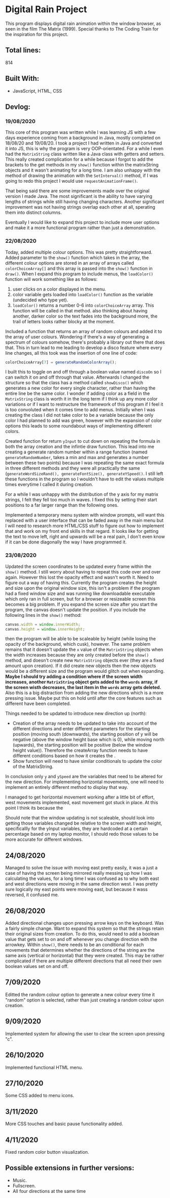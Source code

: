# Digital Rain Project

This program displays digital rain animation within the window browser, as seen in the film The Matrix (1999). Special thanks to The Coding Train for the inspiration for this project.

## Total lines:

814

## Built With:

- JavaScript, HTML, CSS

## Devlog:

### 19/08/2020

This core of this program was written while I was learning JS with a few days experience coming from a background in Java, mostly completed on 18/08/20 and 19/08/20.
I took a project I had written in Java and converted it into JS, this is why the program is very OOP-orientated. For a while I even had the `MatrixString` class written like a Java class with getters and setters. This really created complication for a while because I forgot to add the brackets to the get methods in my `show()` function within the matrixString objects and it wasn't animating for a long time.
I am also unhappy with the method of drawing the animation with the `SetInterval()` method, if I was going to redo this project I would use `requestAnimationFrame()`.

That being said there are some improvements made over the original version I made Java. The most significant is the ability to have varying lengths of strings while still having changing characters. Another significant improvement was not having strings overlap each other at all, sperating them into distinct columns.

Eventually I would like to expand this project to include more user options and make it a more functional program rather than just a demonstration.

### 22/08/2020

Today, added multiple colour options. This was pretty straightforward. Added parameter to the `show()` function which takes in the array, the different colour options are stored in an array of arrays called `colorChoiceArray[]` and this array is passed into the `show()` function in `draw()`. When I expand this program to include menus, the `loadColor()` function will work something like as follows:
1. user clicks on a color displayed in the menu.
2. color variable gets loaded into `loadColor()` function as the variable (undecided who type yet).
3. `loadColor()` returns a number 0-6 into `colorChoiceArray` array. This function will be called in that method.
also thinking about having another, darker color so the text fades into the background more, the trail of letters looks rather blocky at the moment.

Included a function that returns an array of random colours and added it to the array of user colours. Wondering if there's a way of generating a spectrum of colours somehow, there's probably a library out there that does that. This in turn lead to me leading to develop a disco feature where every line changes, all this took was the insertion of one line of code: 
```javascript
colorChoiceArray[7] = generateRandomColorArray();
```
 I built this to toggle on and off through a boolean value named `discoOn` so I can switch it on and off through that value. Afterwards I changed the structure so that the class has a method called `showDisco()` which generates a new color for every single character, rather than having the entire line be the same color. I wonder if adding color as a field in the `MatrixString` class is worth it in the long term if I think up any more color variations or if I want to restructure the framework of this program if I feel it is too convoluted when it comes time to add menus. Initially when I was creating the class I did not take color to be a variable because the only color I had planned to add was green, however with the expansion of color options this leads to some roundabout ways of implementing different colors.

Created function for return `yInput` to cut down on repeating the formula in both the array creation and the infintie draw function. This lead into me creating a generate random number within a range function (named `generateRandomNumber`, takes a min and max and generates a number between these two points) because I was repeating the same exact formula in three different methods and they were all practically the same (`generateWordSizeRand(), generateFontSize(), generateYSpeed()`. I still left these functions in the program so I wouldn't have to edit the values multiple times everytime I called it during creation.

For a while I was unhappy with the distribution of the y axis for my matrix strings, I felt they fell too much in waves. I fixed this by setting their start positions to a far larger range than the following ones.

Implemented a temporary menu system with window prompts, will want this replaced with a user interface that can be faded away in the main menu but I will need to research more HTML/CSS stuff to figure out how to implement that and work on my front end skills in that regard. It looks like for getting the text to move left, right and upwards will be a real pain, I don't even know if it can be done diagonally the way I have programmed it.

### 23/08/2020

Updated the screen coordinates to be updated every frame within the `show()` method. I still worry about having to repeat this code over and over again. However this lost the opacity effect and wasn't worth it. Need to figure out a way of having this. Currently the program creates the height and size upon the original window size, this isn't a problem if the program had a fixed window size and was running like downloadable executable which only ran in full screen, but for a browser or resizeable screen this becomes a big problem. If you expand the screen size after you start the program, the canvas doesn't update the position. if you include the following lines in the `show()` method:
```javascript 
canvas.width = window.innerWidth;
canvas.height = window.innerHeight; 
```
then the program will be able to be scaleable by height (while losing the opacity of the background, which cusk), however. The same problem remains that it doesn't update the `x` value of the `MatrixString` objects when the width increases because they are only created before the `show()` method, and doesn't create new `MatrixString` objects ever (they are a fixed amount upon creation). If it did create new objects then the new objects would be a different size and the program would glitch out when expanding. **Maybe I should try adding a condition where if the screen width increases, another `MatrixString` object gets added to the `words` array, if the screen wisth decreases, the last item in the `words` array gets deleted.** Also this is a big distraction from adding the new directions which is a more pressing issue. Maybe put this on hold until after the core features such as different  have been completed.

Things needed to be updated to introduce new direction up (north):

* Creation of the array needs to be updated to take into account of the different directions and enter different parameters for the starting position (moving south (downwards), the starting position of y will be negative (above the window height base which is 0), while moving north (upwards), the starting position will be positive (below the window height value)). Therefore the createArray function needs to have different conditions based on how it creates the .
* Show function will need to have similar conditionals to update the color of the MatrixString.

In conclusion only `y` and `ySpeed` are the variables that need to be altered for the new direction. For implementing horizontal movements, one will need to implement an entirely different method to display that way.

I managed to get horizontal movement working after a little bit of effort, west movements implemented, east movement got stuck in place. At this point I think its because the

Should note that the window updating is not scaleable, should look into getting those variables changed be relative to the screen width and height, specificallly for the yInput variables, they are hardcoded at a certain percentage based on my laptop monitor, I should redo those values to be more accurate for different windows.

## 24/08/2020

Managed to solve the issue with moving east pretty easily, it was a just a case of having the screen being mirrored really messing up how I was calculating the values, for a long time I was confused as to why both east and west directions were moving in the same direction west. I was pretty sure logically my east points were moving east, but because it wass reversed, it confused me.

## 26/08/2020

Added directional changes upon pressing arrow keys on the keyboard. Was a fairly simple change. Want to expand this system so that the strings retain their original sizes from creation. To do this, would need to add a boolean value that gets set to on and off whenever you change direction with the arrowkey. Within `show()`, there needs to be an conditional for each movements that determines whether the directions of the string are the same axis (vertical or horizontal) that they were created. This may be rather complicated if there are multiple different directions that all need their own boolean values set on and off.

## 7/09/2020

Editted the random colour option to generate a new colour every time it "random" option is selected, rather than just creating a random colour upon creation.

## 9/09/2020

Implemented system for allowing the user to clear the screen upon pressing "c".

## 26/10/2020

Implemented functional HTML menu.

## 27/10/2020

Some CSS added to menu icons.

## 3/11/2020

More CSS touches and basic pause functionality added.

## 4/11/2020

Fixed random color button visualization.

## Possible extensions in further versions:

- Music.
- Fullscreen.
- All four directions at the same time
